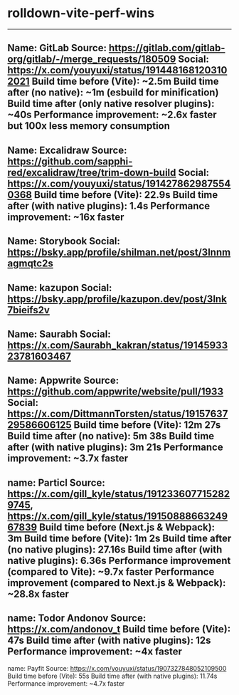 # rolldown-vite-perf-wins

---
Name: GitLab
Source: https://gitlab.com/gitlab-org/gitlab/-/merge_requests/180509
Social: https://x.com/youyuxi/status/1914481681203102021
Build time before (Vite): ~2.5m
Build time after (no native): ~1m (esbuild for minification)
Build time after (only native resolver plugins): ~40s
Performance improvement: ~2.6x faster but 100x less memory consumption
---
Name: Excalidraw
Source: https://github.com/sapphi-red/excalidraw/tree/trim-down-build
Social: https://x.com/youyuxi/status/1914278629875540368
Build time before (Vite): 22.9s
Build time after (with native plugins): 1.4s
Performance improvement: ~16x faster
---
Name: Storybook
Social: https://bsky.app/profile/shilman.net/post/3lnnmagmqtc2s
---
Name: kazupon
Social: https://bsky.app/profile/kazupon.dev/post/3lnk7bieifs2v
---
Name: Saurabh
Social: https://x.com/Saurabh_kakran/status/1914593323781603467
---
Name: Appwrite
Source: https://github.com/appwrite/website/pull/1933
Social: https://x.com/DittmannTorsten/status/1915763729586606125
Build time before (Vite): 12m 27s
Build time after (no native): 5m 38s
Build time after (with native plugins): 3m 21s
Performance improvement: ~3.7x faster
---
name: Particl
Source: https://x.com/gill_kyle/status/1912336077152829745, https://x.com/gill_kyle/status/1915088866324967839
Build time before (Next.js & Webpack): 3m
Build time before (Vite): 1m 2s
Build time after (no native plugins): 27.16s
Build time after (with native plugins): 6.36s
Performance improvement (compared to Vite): ~9.7x faster
Performance improvement (compared to Next.js & Webpack): ~28.8x faster
---
name: Todor Andonov
Source: https://x.com/andonov_t
Build time before (Vite): 47s
Build time after (with native plugins): 12s
Performance improvement: ~4x faster
---
name: Payfit
Source: https://x.com/youyuxi/status/1907327848052109500
Build time before (Vite): 55s
Build time after (with native plugins): 11.74s
Performance improvement: ~4.7x faster

